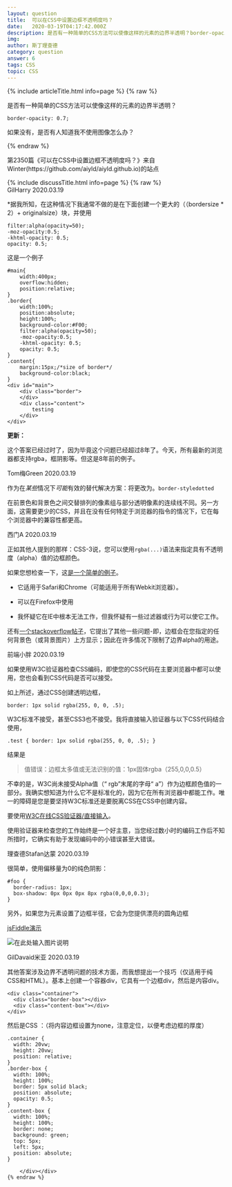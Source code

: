 ```yaml
---
layout: question
title:  可以在CSS中设置边框不透明度吗？
date:   2020-03-19T04:17:42.000Z
description: 是否有一种简单的CSS方法可以使像这样的元素的边界半透明？border-opacity  0.7;如果没有，是否有人知道我不使用图像怎么办？...
img: 
author: 斯丁理查德
category: question
answer: 6
tags: CSS
topic: CSS
---
```

<div class="article-root">
  <div class="article">
    {% include articleTitle.html info=page %}
    {% raw %}
    <div class="article-content"><p><font style="vertical-align: inherit;"><font style="vertical-align: inherit;">是否有一种简单的CSS方法可以使像这样的元素的边界半透明？</font></font></p>

<pre><code>border-opacity: 0.7;
</code></pre>

<p><font style="vertical-align: inherit;"><font style="vertical-align: inherit;">如果没有，是否有人知道我不使用图像怎么办？</font></font></p></div>
    {% endraw %}
  </div>
  <p class="winter_mark">第2350篇《可以在CSS中设置边框不透明度吗？》来自Winter(https://github.com/aiyld/aiyld.github.io)的站点</p>
  <div class="discuss-wrapper">
    {% include discussTitle.html info=page %}
    {% raw %}
    <div class="discuss-item">
        <div class="discuss-parent">
          <div class="discuss-meta">
            <span class="discuss-user">GilHarry</span>
            <span class="discuss-time">2020.03.19</span>
          </div>
          <div class="discuss-comment"><p><font style="vertical-align: inherit;"><font style="vertical-align: inherit;">*据我所知，在这种情况下我通常不做的是在下面创建一个更大的（（bordersize * 2）+ originalsize）块，并使用</font></font></p>

<pre><code>filter:alpha(opacity=50);<font></font>
-moz-opacity:0.5;<font></font>
-khtml-opacity: 0.5;<font></font>
opacity: 0.5;<font></font>
</code></pre>

<p><font style="vertical-align: inherit;"><font style="vertical-align: inherit;">这是一个例子</font></font></p>

<pre><code>#main{<font></font>
    width:400px;<font></font>
    overflow:hidden;<font></font>
    position:relative;<font></font>
}<font></font>
.border{<font></font>
    width:100%;<font></font>
    position:absolute;<font></font>
    height:100%;<font></font>
    background-color:#F00;<font></font>
    filter:alpha(opacity=50);<font></font>
    -moz-opacity:0.5;<font></font>
    -khtml-opacity: 0.5;<font></font>
    opacity: 0.5;<font></font>
}<font></font>
.content{<font></font>
    margin:15px;/*size of border*/<font></font>
    background-color:black;<font></font>
}<font></font>
&lt;div id="main"&gt;<font></font>
    &lt;div class="border"&gt;<font></font>
    &lt;/div&gt;<font></font>
    &lt;div class="content"&gt;<font></font>
        testing<font></font>
    &lt;/div&gt;<font></font>
&lt;/div&gt;<font></font>
</code></pre>

<p><strong><font style="vertical-align: inherit;"><font style="vertical-align: inherit;">更新：</font></font></strong></p>

<p><font style="vertical-align: inherit;"><font style="vertical-align: inherit;">这个答案已经过时了，因为毕竟这个问题已经超过8年了。</font><font style="vertical-align: inherit;">今天，所有最新的浏览器都支持rgba，框阴影等。</font><font style="vertical-align: inherit;">但这是8年前的例子。</font></font></p></div>
        </div></div><div class="discuss-item">
        <div class="discuss-parent">
          <div class="discuss-meta">
            <span class="discuss-user">Tom梅Green</span>
            <span class="discuss-time">2020.03.19</span>
          </div>
          <div class="discuss-comment"><p><font style="vertical-align: inherit;"><font style="vertical-align: inherit;">作为</font><font style="vertical-align: inherit;">在</font><em><font style="vertical-align: inherit;">某些</font></em><font style="vertical-align: inherit;">情况下</font></font><em><font style="vertical-align: inherit;"><font style="vertical-align: inherit;">可能</font></font></em><font style="vertical-align: inherit;"><font style="vertical-align: inherit;">有效</font><font style="vertical-align: inherit;">的替代解决方案</font><font style="vertical-align: inherit;">：将更</font><font style="vertical-align: inherit;">改为</font><font style="vertical-align: inherit;">。</font></font><em><font style="vertical-align: inherit;"></font></em><font style="vertical-align: inherit;"></font><code>border-style</code><font style="vertical-align: inherit;"></font><code>dotted</code><font style="vertical-align: inherit;"></font></p>

<p><font style="vertical-align: inherit;"><font style="vertical-align: inherit;">在前景色和背景色之间交替排列的像素组与部分透明像素的连续线不同。</font><font style="vertical-align: inherit;">另一方面，这需要更少的CSS，并且在没有任何特定于浏览器的指令的情况下，它在每个浏览器中的兼容性都更高。</font></font></p></div>
        </div></div><div class="discuss-item">
        <div class="discuss-parent">
          <div class="discuss-meta">
            <span class="discuss-user">西门A</span>
            <span class="discuss-time">2020.03.19</span>
          </div>
          <div class="discuss-comment"><p><font style="vertical-align: inherit;"><font style="vertical-align: inherit;">正如其他人提到的那样：CSS-3说，您可以使用</font></font><code>rgba(...)</code><font style="vertical-align: inherit;"><font style="vertical-align: inherit;">语法来指定具有不透明度（alpha）值的边框颜色。  </font></font></p>

<p><a href="http://jsfiddle.net/pqH4r/" rel="nofollow noreferrer"><font style="vertical-align: inherit;"></font></a><font style="vertical-align: inherit;"><font style="vertical-align: inherit;">如果您想检查一下，这</font><a href="http://jsfiddle.net/pqH4r/" rel="nofollow noreferrer"><font style="vertical-align: inherit;">是一个简单的例子</font></a><font style="vertical-align: inherit;">。  </font></font></p>

<ul>
<li><p><font style="vertical-align: inherit;"><font style="vertical-align: inherit;">它适用于Safari和Chrome（可能适用于所有Webkit浏览器）。  </font></font></p></li>
<li><p><font style="vertical-align: inherit;"><font style="vertical-align: inherit;">可以在Firefox中使用</font></font></p></li>
<li><p><font style="vertical-align: inherit;"><font style="vertical-align: inherit;">我怀疑它在IE中根本无法工作，但我怀疑有一些过滤器或行为可以使它工作。</font></font></p></li>
</ul>

<p><font style="vertical-align: inherit;"><font style="vertical-align: inherit;">还有</font></font><a href="https://stackoverflow.com/questions/2626039/css-rgba-border-background-alpha-double"><font style="vertical-align: inherit;"><font style="vertical-align: inherit;">一个stackoverflow帖子</font></font></a><font style="vertical-align: inherit;"><font style="vertical-align: inherit;">，它提出了其他一些问题-即，边框会在您指定的任何背景色（或背景图片）上方显示；</font><font style="vertical-align: inherit;">因此在许多情况下限制了边界alpha的用途。</font></font></p></div>
        </div></div><div class="discuss-item">
        <div class="discuss-parent">
          <div class="discuss-meta">
            <span class="discuss-user">前端小胖</span>
            <span class="discuss-time">2020.03.19</span>
          </div>
          <div class="discuss-comment"><p><font style="vertical-align: inherit;"><font style="vertical-align: inherit;">如果使用W3C验证器检查CSS编码，即使您的CSS代码在主要浏览器中都可以使用，您也会看到CSS代码是否可以接受。</font></font></p>

<p><font style="vertical-align: inherit;"><font style="vertical-align: inherit;">如上所述，通过CSS创建透明边框， </font></font></p>

<pre><code>border: 1px solid rgba(255, 0, 0, .5);
</code></pre>

<p><font style="vertical-align: inherit;"><font style="vertical-align: inherit;">W3C标准不接受，甚至CSS3也不接受。</font><font style="vertical-align: inherit;">我将直接输入验证器与以下CSS代码结合使用，</font></font></p>

<pre><code>.test { border: 1px solid rgba(255, 0, 0, .5); }
</code></pre>

<p><font style="vertical-align: inherit;"><font style="vertical-align: inherit;">结果是 </font></font></p>

<blockquote>
  <p><font style="vertical-align: inherit;"><font style="vertical-align: inherit;">值错误：边框太多值或无法识别的值：1px固体rgba（255,0,0,0.5）</font></font></p>
</blockquote>

<p><font style="vertical-align: inherit;"><font style="vertical-align: inherit;">不幸的是，W3C尚未接受Alpha值（“ rgb”末尾的字母“ a”）作为边框颜色值的一部分。</font><font style="vertical-align: inherit;">我确实想知道为什么它不是标准化的，因为它在所有浏览器中都能工作。</font><font style="vertical-align: inherit;">唯一的障碍是您是要坚持W3C标准还是要脱离CSS在CSS中创建内容。</font></font></p>

<p><font style="vertical-align: inherit;"><font style="vertical-align: inherit;">要使用</font></font><a href="http://jigsaw.w3.org/css-validator/#validate_by_input" rel="noreferrer"><font style="vertical-align: inherit;"><font style="vertical-align: inherit;">W3C在线CSS验证器/直接输入</font></font></a><font style="vertical-align: inherit;"><font style="vertical-align: inherit;">。</font></font></p>

<p><font style="vertical-align: inherit;"><font style="vertical-align: inherit;">使用验证器来检查您的工作始终是一个好主意，当您经过数小时的编码工作后不知所措时，它确实有助于发现编码中的小错误甚至大错误。</font></font></p></div>
        </div></div><div class="discuss-item">
        <div class="discuss-parent">
          <div class="discuss-meta">
            <span class="discuss-user">理查德Stafan达蒙</span>
            <span class="discuss-time">2020.03.19</span>
          </div>
          <div class="discuss-comment"><p><font style="vertical-align: inherit;"><font style="vertical-align: inherit;">很简单，使用偏移量为0的纯色阴影：</font></font></p>

<pre><code>#foo {<font></font>
  border-radius: 1px;<font></font>
  box-shadow: 0px 0px 0px 8px rgba(0,0,0,0.3);       <font></font>
}<font></font>
</code></pre>

<p><font style="vertical-align: inherit;"><font style="vertical-align: inherit;">另外，如果您为元素设置了边框半径，它会为您提供漂亮的圆角边框</font></font></p>

<p><a href="http://jsfiddle.net/KDs3v/1/" rel="noreferrer"><font style="vertical-align: inherit;"><font style="vertical-align: inherit;">jsFiddle演示</font></font></a></p>

<p><img src="https://i.stack.imgur.com/HwqWB.png" alt="在此处输入图片说明"></p></div>
        </div></div><div class="discuss-item">
        <div class="discuss-parent">
          <div class="discuss-meta">
            <span class="discuss-user">GilDavaid米亚</span>
            <span class="discuss-time">2020.03.19</span>
          </div>
          <div class="discuss-comment"><p><font style="vertical-align: inherit;"><font style="vertical-align: inherit;">其他答案涉及边界不透明问题的技术方面，而我想提出一个技巧（仅适用于纯CSS和HTML）。</font><font style="vertical-align: inherit;">基本上创建一个容器div，它具有一个边框div，然后是内容div。</font></font></p>

<pre><code>&lt;div class="container"&gt;<font></font>
  &lt;div class="border-box"&gt;&lt;/div&gt;<font></font>
  &lt;div class="content-box"&gt;&lt;/div&gt;<font></font>
&lt;/div&gt;<font></font>
</code></pre>

<p><font style="vertical-align: inherit;"><font style="vertical-align: inherit;">然后是CSS ：（将内容边框设置为none，注意定位，以便考虑边框的厚度）</font></font></p>

<pre><code>.container {<font></font>
  width: 20vw;<font></font>
  height: 20vw;<font></font>
  position: relative;<font></font>
}<font></font>
.border-box {<font></font>
  width: 100%;<font></font>
  height: 100%;<font></font>
  border: 5px solid black;<font></font>
  position: absolute;<font></font>
  opacity: 0.5;<font></font>
}<font></font>
.content-box {<font></font>
  width: 100%;<font></font>
  height: 100%;<font></font>
  border: none;<font></font>
  background: green;<font></font>
  top: 5px;<font></font>
  left: 5px;<font></font>
  position: absolute;<font></font>
}<font></font>
</code></pre></div>
        </div></div>
    {% endraw %}
  </div>
<div>

